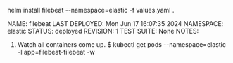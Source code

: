 helm install filebeat --namespace=elastic -f values.yaml .

NAME: filebeat
LAST DEPLOYED: Mon Jun 17 16:07:35 2024
NAMESPACE: elastic
STATUS: deployed
REVISION: 1
TEST SUITE: None
NOTES:
1. Watch all containers come up.
  $ kubectl get pods --namespace=elastic -l app=filebeat-filebeat -w